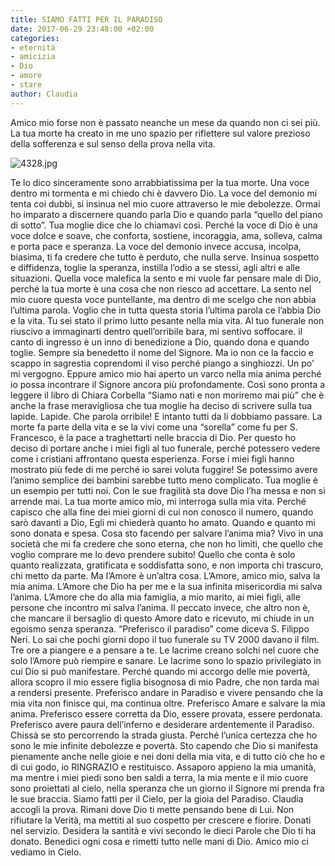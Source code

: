 ```yaml
---
title: SIAMO FATTI PER IL PARADISO
date: 2017-06-29 23:48:00 +02:00
categories:
- eternità
- amicizia
- Dio
- amore
- stare
author: Claudia
---
```


Amico mio forse non è passato neanche un mese da quando non ci sei più. La tua morte ha creato in me uno spazio per riflettere sul valore prezioso della sofferenza e sul senso della prova nella vita.

![4328.jpg](/uploads/4328.jpg)

Te lo dico sinceramente sono arrabbiatissima per la tua morte. Una voce dentro mi tormenta e mi chiedo chi è davvero Dio. La voce del demonio mi tenta coi dubbi, si insinua nel mio cuore attraverso le mie debolezze. Ormai ho imparato a discernere quando parla Dio e quando parla “quello del piano di sotto”. Tua moglie dice che lo chiamavi così. Perché la voce di Dio è una voce dolce e soave, che conforta, sostiene, incoraggia, ama, solleva, calma e porta pace e speranza. La voce del demonio invece accusa, incolpa,  biasima, ti fa credere che tutto è perduto, che nulla serve. Insinua sospetto e diffidenza, toglie la speranza, instilla l’odio a se stessi, agli altri e alle situazioni. Quella voce malefica la sento e mi vuole far pensare male di Dio, perché la tua morte è una cosa che non riesco ad accettare. La sento nel mio cuore questa voce puntellante, ma dentro di me scelgo che non abbia l’ultima parola. Voglio che in tutta questa storia l’ultima parola ce l’abbia Dio e la vita. 
Tu sei stato il primo lutto pesante nella mia vita. Al tuo funerale non riuscivo a immaginarti dentro quell’orribile bara, mi sentivo soffocare. il canto di ingresso è un inno di benedizione a Dio, quando dona e quando toglie. Sempre sia benedetto il nome del Signore.  Ma io non ce la faccio e scappo in sagrestia coprendomi il viso perché piango a singhiozzi. Un po' mi vergogno.
Eppure amico mio hai aperto un varco nella mia anima perché io possa incontrare il Signore ancora più profondamente. Così sono pronta a leggere il libro di Chiara Corbella “Siamo nati e non moriremo mai più” che è anche la frase meravigliosa che tua moglie ha deciso di scrivere sulla tua lapide. Lapide. Che parola orribile! E intanto tutti da li dobbiamo passare. La morte fa parte della vita e se la vivi come una “sorella” come fu per S. Francesco, è la pace a traghettarti nelle braccia di Dio. Per questo ho deciso di portare anche i miei figli al tuo funerale, perché potessero vedere come i cristiani affrontano questa esperienza. Forse i miei figli hanno mostrato più fede di me perché io sarei voluta fuggire! Se potessimo avere l’animo semplice dei bambini sarebbe tutto meno complicato. Tua moglie è un esempio per tutti noi. Con le sue fragilità sta dove Dio l’ha messa e non si arrende mai. 
La tua morte amico mio, mi interroga sulla mia vita. Perché capisco che alla fine dei miei giorni di cui non conosco il numero, quando sarò davanti a Dio, Egli mi chiederà quanto ho amato. Quando e quanto mi sono donata e spesa. Cosa sto facendo per salvare l’anima mia? Vivo in una società che mi fa credere che sono eterna, che non ho limiti, che  quello che voglio comprare me lo devo prendere subito! Quello che conta è solo quanto realizzata, gratificata e soddisfatta sono, e non importa chi trascuro, chi metto da parte. Ma l’Amore è un’altra cosa. L’Amore, amico mio, salva la mia anima. L’Amore che Dio ha per me e la sua infinita misericordia mi salva l’anima. L’Amore che do alla mia famiglia, a mio marito, ai miei figli, alle persone che incontro mi salva l’anima. Il peccato invece, che altro non è, che mancare il bersaglio di questo Amore dato e ricevuto, mi chiude in un egoismo senza speranza. “Preferisco il paradiso”  come diceva S. Filippo Neri. Lo sai che pochi giorni dopo il tuo funerale su TV 2000 davano il film. Tre ore a piangere e a pensare a te. Le lacrime creano solchi nel cuore che solo l’Amore può riempire e sanare. Le lacrime sono lo spazio privilegiato in cui Dio si può manifestare. Perché quando mi accorgo delle mie povertà, allora scopro il mio essere figlia bisognosa di mio Padre, che non tarda mai a rendersi presente. Preferisco andare in Paradiso e vivere pensando che la mia vita non finisce qui, ma continua oltre. Preferisco Amare e salvare la mia anima. Preferisco essere corretta da Dio, essere provata, essere perdonata. Preferisco avere paura dell’inferno e desiderare ardentemente il Paradiso. Chissà se sto percorrendo la strada giusta. Perché l’unica certezza che ho sono le mie infinite debolezze e povertà. Sto capendo che Dio si manifesta pienamente anche nelle gioie e nei doni della mia vita, e di tutto ciò che ho e di cui godo, io RINGRAZIO e restituisco. Assaporo appieno la mia umanità, ma mentre i miei piedi sono ben saldi a terra, la mia mente e il mio cuore sono proiettati al cielo, nella speranza che un giorno il Signore mi prenda fra le sue braccia. Siamo fatti per il Cielo, per la gioia del Paradiso. 
Claudia accogli la prova. Rimani dove Dio ti mette pensando bene di Lui. Non rifiutare la Verità, ma mettiti al suo cospetto per crescere e fiorire. Donati nel servizio. Desidera la santità e vivi secondo le dieci Parole che Dio ti ha donato.  Benedici ogni cosa e rimetti tutto nelle mani di Dio. 
Amico mio ci vediamo in Cielo.